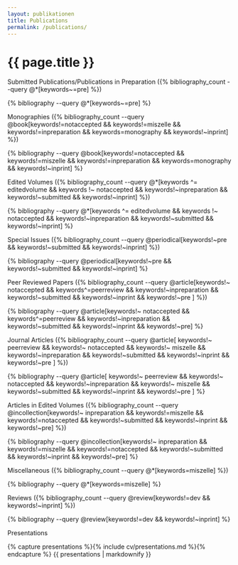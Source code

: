 ```yaml
---
layout: publikationen
title: Publications
permalink: /publications/
---
```

<h1 class="add-sg">{{ page.title }}</h1>

<p class="title is-5 has-text-link" id="beiträge-in-vorbereitung">Submitted Publications/Publications in Preparation ({% bibliography_count --query @*[keywords~=pre] %})</p>

{% bibliography --query @*[keywords~=pre] %}

<!--<p class="title is-5 has-text-link m-t-2" id="angenommene-beiträge">Zur Publikation angenommene Beiträge und Beiträge im Druck ({% bibliography_count --query @*[keywords~=inprint] %})</p>

{% bibliography --query @*[keywords~=inprint] %}-->

<p class="title is-5 has-text-link m-t-2" id="monographien">Monographies ({% bibliography_count --query @book[keywords!=notaccepted  && keywords!=miszelle &&  keywords!=inpreparation && keywords=monography && keywords!~inprint] %})</p>

{% bibliography --query @book[keywords!=notaccepted  && keywords!=miszelle &&  keywords!=inpreparation && keywords=monography && keywords!~inprint] %}

<p class="title is-5 has-text-link m-t-2" id="herausgeberschaften">Edited Volumes ({% bibliography_count --query @*[keywords ^= editedvolume && keywords !~ notaccepted && keywords!~inpreparation && keywords!~submitted && keywords!~inprint] %})</p>

{% bibliography --query @*[keywords ^= editedvolume && keywords !~ notaccepted && keywords!~inpreparation && keywords!~submitted && keywords!~inprint] %}

<p class="title is-5 has-text-link m-t-2" id="sondernummern-von-zeitschriften">Special Issues ({% bibliography_count --query @periodical[keywords!~pre && keywords!~submitted && keywords!~inprint] %})</p>

{% bibliography --query @periodical[keywords!~pre && keywords!~submitted && keywords!~inprint] %}

<p class="title is-5 has-text-link m-t-2" id="peer-reviewed-papers">Peer Reviewed Papers ({% bibliography_count --query @article[keywords!~ notaccepted && keywords^=peerreview && keywords!~inpreparation && keywords!~submitted && keywords!~inprint && keywords!~pre ] %})</p>

{% bibliography --query @article[keywords!~ notaccepted && keywords^=peerreview && keywords!~inpreparation && keywords!~submitted && keywords!~inprint && keywords!~pre] %}

<p class="title is-5 has-text-link m-t-2" id="zeitschriftenaufsätze">Journal Articles ({% bibliography_count --query @article[ keywords!~ peerreview && keywords!~ notaccepted && keywords!~ miszelle && keywords!~inpreparation && keywords!~submitted && keywords!~inprint && keywords!~pre ] %})</p>

{% bibliography --query @article[ keywords!~ peerreview && keywords!~ notaccepted && keywords!~inpreparation && keywords!~ miszelle && keywords!~submitted && keywords!~inprint && keywords!~pre ] %}

<p class="title is-5 has-text-link m-t-2" id="aufsätze-in-sammelbänden">Articles in Edited Volumes ({% bibliography_count --query @incollection[keywords!~ inpreparation && keywords!=miszelle && keywords!=notaccepted && keywords!~submitted && keywords!~inprint && keywords!~pre] %})</p>

{% bibliography --query @incollection[keywords!~ inpreparation && keywords!=miszelle && keywords!=notaccepted && keywords!~submitted && keywords!~inprint && keywords!~pre] %}

<p class="title is-5 has-text-link m-t-2" id="miszellen-und-graue-literatur">Miscellaneous ({% bibliography_count --query @*[keywords=miszelle] %})</p>

{% bibliography --query @*[keywords=miszelle] %}

<p class="title is-5 has-text-link m-t-2" id="rezensionen">Reviews ({% bibliography_count --query @review[keywords!=dev && keywords!~inprint] %})</p>

{% bibliography --query @review[keywords!=dev && keywords!~inprint] %}

<p class="title is-4 has-text-link m-t-2" id="vorträge">Presentations</p>
{% capture presentations %}{% include cv/presentations.md %}{% endcapture %}
{{ presentations | markdownify }}